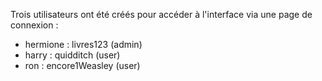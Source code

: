 Trois utilisateurs ont été créés pour accéder à l'interface via une page de connexion :
- hermione : livres123 (admin)
- harry : quidditch (user)
- ron : encore1Weasley (user)